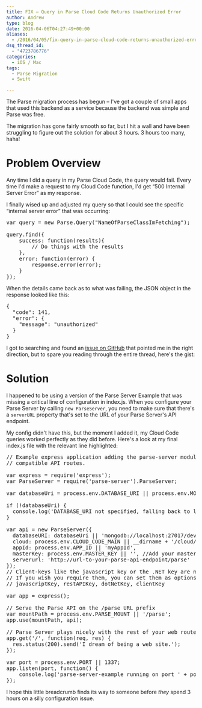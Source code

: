 ```yaml
---
title: FIX – Query in Parse Cloud Code Returns Unauthorized Error
author: Andrew
type: blog
date: 2016-04-06T04:27:49+00:00
aliases:
  - /2016/04/05/fix-query-in-parse-cloud-code-returns-unauthorized-error/
dsq_thread_id:
  - "4723786776"
categories:
  - iOS / Mac
tags:
  - Parse Migration
  - Swift

---
```

The Parse migration process has begun – I've got a couple of small apps that used this backend as a service because the backend was simple and Parse was free.

The migration has gone fairly smooth so far, but I hit a wall and have been struggling to figure out the solution for about 3 hours. 3 hours too many, haha!


<a name="problem-overview" class="jump-target"></a>

# Problem Overview

Any time I did a query in my Parse Cloud Code, the query would fail. Every time I'd make a request to my Cloud Code function, I'd get &#8220;500 Internal Server Error&#8221; as my response.

I finally wised up and adjusted my query so that I could see the specific &#8220;internal server error&#8221; that was occurring:

<pre class="lang:js mark:8 decode:true " title="Parse Query" >var query = new Parse.Query("NameOfParseClassImFetching");

query.find({
    success: function(results){
        // Do things with the results
    },
    error: function(error) {
        response.error(error);
    }
});</pre>

When the details came back as to what was failing, the JSON object in the response looked like this:

<pre class="lang:js decode:true " >{
  "code": 141,
  "error": {
    "message": "unauthorized"
  }
}</pre>

I got to searching and found an [issue on GitHub][1] that pointed me in the right direction, but to spare you reading through the entire thread, here's the gist:

<a name="solution" class="jump-target"></a>

# Solution

I happened to be using a version of the Parse Server Example that was missing a critical line of configuration in index.js. When you configure your Parse Server by calling `new ParseServer`, you need to make sure that there's a `serverURL` property that's set to the URL of your Parse Server's API endpoint.

My config didn't have this, but the moment I added it, my Cloud Code queries worked perfectly as they did before. Here's a look at my final index.js file with the relevant line highlighted:

<pre class="lang:js mark:18 decode:true " title="index.js" >// Example express application adding the parse-server module to expose Parse
// compatible API routes.

var express = require('express');
var ParseServer = require('parse-server').ParseServer;

var databaseUri = process.env.DATABASE_URI || process.env.MONGOLAB_URI

if (!databaseUri) {
  console.log('DATABASE_URI not specified, falling back to localhost.');
}

var api = new ParseServer({
  databaseURI: databaseUri || 'mongodb://localhost:27017/dev',
  cloud: process.env.CLOUD_CODE_MAIN || __dirname + '/cloud/main.js',
  appId: process.env.APP_ID || 'myAppId',
  masterKey: process.env.MASTER_KEY || '', //Add your master key here. Keep it secret!
  serverurl: 'http://url-to-your-parse-api-endpoint/parse'
});
// Client-keys like the javascript key or the .NET key are not necessary with parse-server
// If you wish you require them, you can set them as options in the initialization above:
// javascriptKey, restAPIKey, dotNetKey, clientKey

var app = express();

// Serve the Parse API on the /parse URL prefix
var mountPath = process.env.PARSE_MOUNT || '/parse';
app.use(mountPath, api);

// Parse Server plays nicely with the rest of your web routes
app.get('/', function(req, res) {
  res.status(200).send('I dream of being a web site.');
});

var port = process.env.PORT || 1337;
app.listen(port, function() {
    console.log('parse-server-example running on port ' + port + '.');
});
</pre>

I hope this little breadcrumb finds its way to someone before _they_ spend 3 hours on a silly configuration issue.

<a name="share" class="jump-target"></a>

 [1]: https://github.com/ParsePlatform/parse-server/issues/356